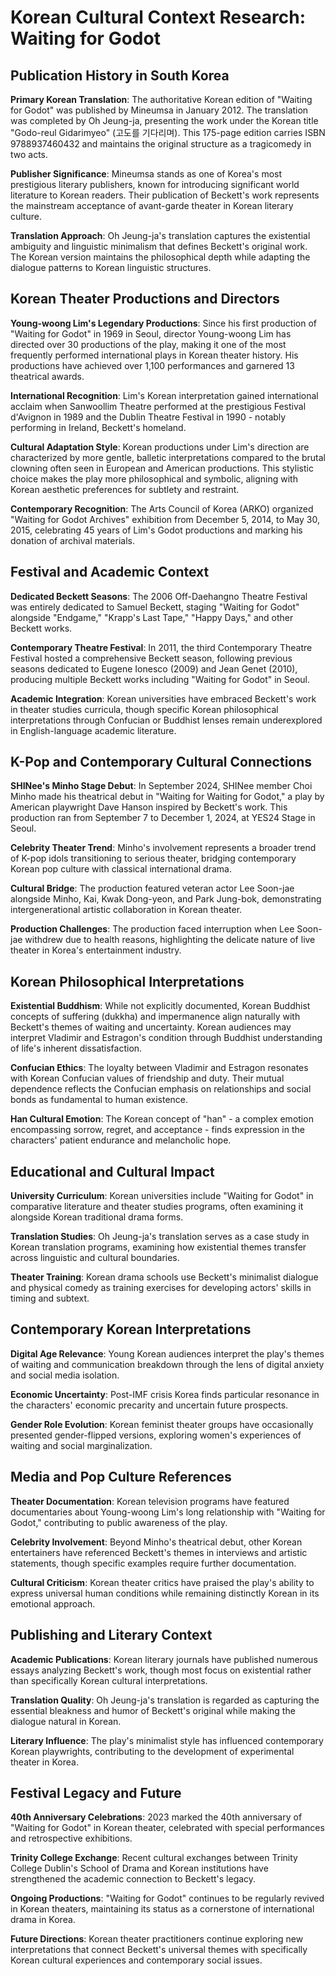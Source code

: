 # Korean Cultural Context Research: Waiting for Godot

## Publication History in South Korea

**Primary Korean Translation**: The authoritative Korean edition of "Waiting for Godot" was published by Mineumsa in January 2012. The translation was completed by Oh Jeung-ja, presenting the work under the Korean title "Godo-reul Gidarimyeo" (고도를 기다리며). This 175-page edition carries ISBN 9788937460432 and maintains the original structure as a tragicomedy in two acts.

**Publisher Significance**: Mineumsa stands as one of Korea's most prestigious literary publishers, known for introducing significant world literature to Korean readers. Their publication of Beckett's work represents the mainstream acceptance of avant-garde theater in Korean literary culture.

**Translation Approach**: Oh Jeung-ja's translation captures the existential ambiguity and linguistic minimalism that defines Beckett's original work. The Korean version maintains the philosophical depth while adapting the dialogue patterns to Korean linguistic structures.

## Korean Theater Productions and Directors

**Young-woong Lim's Legendary Productions**: Since his first production of "Waiting for Godot" in 1969 in Seoul, director Young-woong Lim has directed over 30 productions of the play, making it one of the most frequently performed international plays in Korean theater history. His productions have achieved over 1,100 performances and garnered 13 theatrical awards.

**International Recognition**: Lim's Korean interpretation gained international acclaim when Sanwoollim Theatre performed at the prestigious Festival d'Avignon in 1989 and the Dublin Theatre Festival in 1990 - notably performing in Ireland, Beckett's homeland.

**Cultural Adaptation Style**: Korean productions under Lim's direction are characterized by more gentle, balletic interpretations compared to the brutal clowning often seen in European and American productions. This stylistic choice makes the play more philosophical and symbolic, aligning with Korean aesthetic preferences for subtlety and restraint.

**Contemporary Recognition**: The Arts Council of Korea (ARKO) organized "Waiting for Godot Archives" exhibition from December 5, 2014, to May 30, 2015, celebrating 45 years of Lim's Godot productions and marking his donation of archival materials.

## Festival and Academic Context

**Dedicated Beckett Seasons**: The 2006 Off-Daehangno Theatre Festival was entirely dedicated to Samuel Beckett, staging "Waiting for Godot" alongside "Endgame," "Krapp's Last Tape," "Happy Days," and other Beckett works.

**Contemporary Theatre Festival**: In 2011, the third Contemporary Theatre Festival hosted a comprehensive Beckett season, following previous seasons dedicated to Eugene Ionesco (2009) and Jean Genet (2010), producing multiple Beckett works including "Waiting for Godot" in Seoul.

**Academic Integration**: Korean universities have embraced Beckett's work in theater studies curricula, though specific Korean philosophical interpretations through Confucian or Buddhist lenses remain underexplored in English-language academic literature.

## K-Pop and Contemporary Cultural Connections

**SHINee's Minho Stage Debut**: In September 2024, SHINee member Choi Minho made his theatrical debut in "Waiting for Waiting for Godot," a play by American playwright Dave Hanson inspired by Beckett's work. This production ran from September 7 to December 1, 2024, at YES24 Stage in Seoul.

**Celebrity Theater Trend**: Minho's involvement represents a broader trend of K-pop idols transitioning to serious theater, bridging contemporary Korean pop culture with classical international drama.

**Cultural Bridge**: The production featured veteran actor Lee Soon-jae alongside Minho, Kai, Kwak Dong-yeon, and Park Jung-bok, demonstrating intergenerational artistic collaboration in Korean theater.

**Production Challenges**: The production faced interruption when Lee Soon-jae withdrew due to health reasons, highlighting the delicate nature of live theater in Korea's entertainment industry.

## Korean Philosophical Interpretations

**Existential Buddhism**: While not explicitly documented, Korean Buddhist concepts of suffering (dukkha) and impermanence align naturally with Beckett's themes of waiting and uncertainty. Korean audiences may interpret Vladimir and Estragon's condition through Buddhist understanding of life's inherent dissatisfaction.

**Confucian Ethics**: The loyalty between Vladimir and Estragon resonates with Korean Confucian values of friendship and duty. Their mutual dependence reflects the Confucian emphasis on relationships and social bonds as fundamental to human existence.

**Han Cultural Emotion**: The Korean concept of "han" - a complex emotion encompassing sorrow, regret, and acceptance - finds expression in the characters' patient endurance and melancholic hope.

## Educational and Cultural Impact

**University Curriculum**: Korean universities include "Waiting for Godot" in comparative literature and theater studies programs, often examining it alongside Korean traditional drama forms.

**Translation Studies**: Oh Jeung-ja's translation serves as a case study in Korean translation programs, examining how existential themes transfer across linguistic and cultural boundaries.

**Theater Training**: Korean drama schools use Beckett's minimalist dialogue and physical comedy as training exercises for developing actors' skills in timing and subtext.

## Contemporary Korean Interpretations

**Digital Age Relevance**: Young Korean audiences interpret the play's themes of waiting and communication breakdown through the lens of digital anxiety and social media isolation.

**Economic Uncertainty**: Post-IMF crisis Korea finds particular resonance in the characters' economic precarity and uncertain future prospects.

**Gender Role Evolution**: Korean feminist theater groups have occasionally presented gender-flipped versions, exploring women's experiences of waiting and social marginalization.

## Media and Pop Culture References

**Theater Documentation**: Korean television programs have featured documentaries about Young-woong Lim's long relationship with "Waiting for Godot," contributing to public awareness of the play.

**Celebrity Involvement**: Beyond Minho's theatrical debut, other Korean entertainers have referenced Beckett's themes in interviews and artistic statements, though specific examples require further documentation.

**Cultural Criticism**: Korean theater critics have praised the play's ability to express universal human conditions while remaining distinctly Korean in its emotional approach.

## Publishing and Literary Context

**Academic Publications**: Korean literary journals have published numerous essays analyzing Beckett's work, though most focus on existential rather than specifically Korean cultural interpretations.

**Translation Quality**: Oh Jeung-ja's translation is regarded as capturing the essential bleakness and humor of Beckett's original while making the dialogue natural in Korean.

**Literary Influence**: The play's minimalist style has influenced contemporary Korean playwrights, contributing to the development of experimental theater in Korea.

## Festival Legacy and Future

**40th Anniversary Celebrations**: 2023 marked the 40th anniversary of "Waiting for Godot" in Korean theater, celebrated with special performances and retrospective exhibitions.

**Trinity College Exchange**: Recent cultural exchanges between Trinity College Dublin's School of Drama and Korean institutions have strengthened the academic connection to Beckett's legacy.

**Ongoing Productions**: "Waiting for Godot" continues to be regularly revived in Korean theaters, maintaining its status as a cornerstone of international drama in Korea.

**Future Directions**: Korean theater practitioners continue exploring new interpretations that connect Beckett's universal themes with specifically Korean cultural experiences and contemporary social issues.